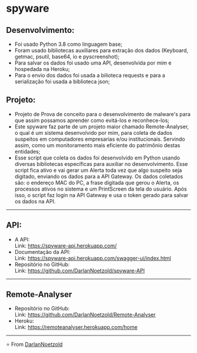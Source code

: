 # spyware

## Desenvolvimento:
* Foi usado Python 3.8 como linguagem base;
* Foram usado bibliotecas auxiliares para extração dos dados (Keyboard, getmac, psutil, base64, io e pyscreenshot);
* Para salvar os dados foi usado uma API, desenvolvida por mim e hospedada na Heroku;
* Para o envio dos dados foi usada a bilioteca requests e para a serialização foi usada a biblioteca json;

## Projeto:
* Projeto de Prova de conceito para o desenvolvimento de malware's para que assim possamos aprender como evitá-los e reconhece-los;
* Este spyware faz parte de um projeto maior chamado Remote-Analyser, o qual é um sistema desenvolvido por mim, para coleta de dados suspeitos em computadores empresarias e/ou institucionais. Servindo assim, como um monitoramento mais eficiente do patrimônio destas entidades;
* Esse script que coleta os dados foi desenvolvido em Python usando diversas bibliotecas específicas para auxiliar no desenvolvimento. Esse script fica ativo e vai gerar um Alerta toda vez que algo suspeito seja digitado, enviando os dados para a API Gateway. Os dados coletados são: o endereço MAC do PC, a frase digitada que gerou o Alerta, os processos ativos no sistema e um PrintScreen da tela do usuário. Após isso, o script faz login na API Gateway e usa o token gerado para salvar os dados na API.

---
## API:
* A API:
<br>Link: https://spyware-api.herokuapp.com/
* Documentação da API:
<br>Link: https://spyware-api.herokuapp.com/swagger-ui/index.html
* Repositório no GitHub:
<br>Link: https://github.com/DarlanNoetzold/spyware-API

---
## Remote-Analyser
* Repositório no GitHub:
<br>Link: https://github.com/DarlanNoetzold/Remote-Analyser
* Heroku:
<br>Link: https://remoteanalyser.herokuapp.com/home

---
⭐️ From [DarlanNoetzold](https://github.com/DarlanNoetzold)
